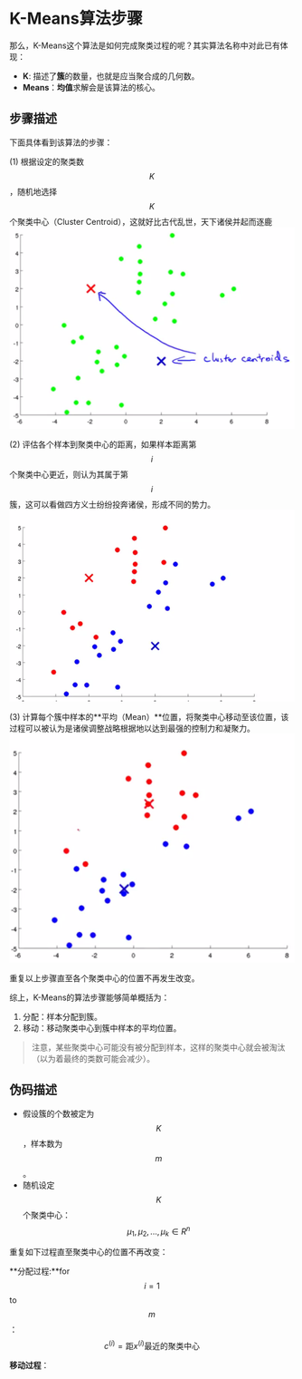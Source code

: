 # K-Means算法步骤
那么，K-Means这个算法是如何完成聚类过程的呢？其实算法名称中对此已有体现：

- **K**: 描述了**簇**的数量，也就是应当聚合成的几何数。
- **Means**：**均值**求解会是该算法的核心。

## 步骤描述

下面具体看到该算法的步骤：

(1) 根据设定的聚类数$$K$$，随机地选择$$K$$个聚类中心（Cluster Centroid），这就好比古代乱世，天下诸侯并起而逐鹿
![聚类中心](../attachments/聚类中心.png)

(2) 评估各个样本到聚类中心的距离，如果样本距离第$$i$$个聚类中心更近，则认为其属于第$$i$$簇，这可以看做四方义士纷纷投奔诸侯，形成不同的势力。
![划归到簇](../attachments/划归到簇.png)

(3) 计算每个簇中样本的**平均（Mean）**位置，将聚类中心移动至该位置，该过程可以被认为是诸侯调整战略根据地以达到最强的控制力和凝聚力。
![移动聚类中心](../attachments/移动聚类中心.png)

重复以上步骤直至各个聚类中心的位置不再发生改变。

综上，K-Means的算法步骤能够简单概括为：
1. 分配：样本分配到簇。
2. 移动：移动聚类中心到簇中样本的平均位置。

> 注意，某些聚类中心可能没有被分配到样本，这样的聚类中心就会被淘汰（以为着最终的类数可能会减少）。

## 伪码描述
- 假设簇的个数被定为$$K$$，样本数为$$m$$。
- 随机设定$$K$$个聚类中心：$$\mu_1,\mu_2,...,\mu_k \in R^n$$

重复如下过程直至聚类中心的位置不再改变：

**分配过程:**for $$i=1$$ to $$m$$：
$$
c^{(i)} = \mbox{距}x^{(i)}\mbox{最近的聚类中心}
$$

**移动过程**：

